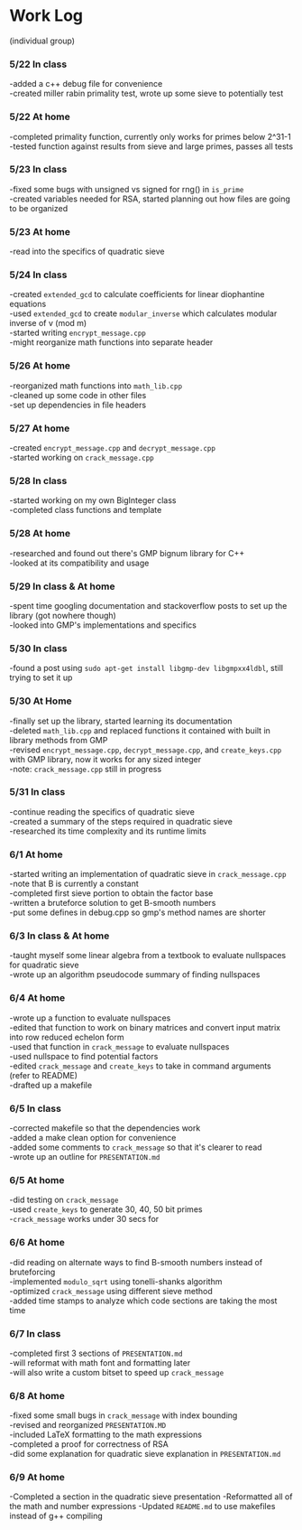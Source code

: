 # Work Log
(individual group)
### 5/22 In class
-added a c++ debug file for convenience  
-created miller rabin primality test, wrote up some sieve to potentially test  

### 5/22 At home
-completed primality function, currently only works for primes below 2^31-1  
-tested function against results from sieve and large primes, passes all tests  

### 5/23 In class
-fixed some bugs with unsigned vs signed for rng() in `is_prime`  
-created variables needed for RSA, started planning out how files are going to be organized  

### 5/23 At home
-read into the specifics of quadratic sieve  

### 5/24 In class
-created `extended_gcd` to calculate coefficients for linear diophantine equations  
-used `extended_gcd` to create `modular_inverse` which calculates modular inverse of v (mod m)  
-started writing `encrypt_message.cpp`  
-might reorganize math functions into separate header  

### 5/26 At home
-reorganized math functions into `math_lib.cpp`  
-cleaned up some code in other files  
-set up dependencies in file headers  

### 5/27 At home
-created `encrypt_message.cpp` and `decrypt_message.cpp`  
-started working on `crack_message.cpp`  

### 5/28 In class
-started working on my own BigInteger class  
-completed class functions and template  

### 5/28 At home
-researched and found out there's GMP bignum library for C++  
-looked at its compatibility and usage  

### 5/29 In class & At home
-spent time googling documentation and stackoverflow posts to set up the library (got nowhere though)  
-looked into GMP's implementations and specifics  

### 5/30 In class
-found a post using `sudo apt-get install libgmp-dev libgmpxx4ldbl`, still trying to set it up  

### 5/30 At Home
-finally set up the library, started learning its documentation  
-deleted `math_lib.cpp` and replaced functions it contained with built in library methods from GMP  
-revised `encrypt_message.cpp`, `decrypt_message.cpp`, and `create_keys.cpp` with GMP library, now it works for any sized integer  
-note: `crack_message.cpp` still in progress  

### 5/31 In class
-continue reading the specifics of quadratic sieve  
-created a summary of the steps required in quadratic sieve  
-researched its time complexity and its runtime limits  

### 6/1 At home
-started writing an implementation of quadratic sieve in `crack_message.cpp`  
-note that B is currently a constant  
-completed first sieve portion to obtain the factor base  
-written a bruteforce solution to get B-smooth numbers  
-put some defines in debug.cpp so gmp's method names are shorter  

### 6/3 In class & At home
-taught myself some linear algebra from a textbook to evaluate nullspaces for quadratic sieve  
-wrote up an algorithm pseudocode summary of finding nullspaces  

### 6/4 At home
-wrote up a function to evaluate nullspaces  
-edited that function to work on binary matrices and convert input matrix into row reduced echelon form  
-used that function in `crack_message` to evaluate nullspaces  
-used nullspace to find potential factors  
-edited `crack_message` and `create_keys` to take in command arguments (refer to README)  
-drafted up a makefile  

### 6/5 In class
-corrected makefile so that the dependencies work  
-added a make clean option for convenience  
-added some comments to `crack_message` so that it's clearer to read   
-wrote up an outline for `PRESENTATION.md`  

### 6/5 At home
-did testing on `crack_message`  
-used `create_keys` to generate 30, 40, 50 bit primes  
-`crack_message` works under 30 secs for   

### 6/6 At home
-did reading on alternate ways to find B-smooth numbers instead of bruteforcing  
-implemented `modulo_sqrt` using tonelli-shanks algorithm  
-optimized `crack_message` using different sieve method  
-added time stamps to analyze which code sections are taking the most time  

### 6/7 In class
-completed first 3 sections of `PRESENTATION.md`  
-will reformat with math font and formatting later  
-will also write a custom bitset to speed up `crack_message`   

### 6/8 At home
-fixed some small bugs in `crack_message` with index bounding  
-revised and reorganized `PRESENTATION.MD`  
-included LaTeX formatting to the math expressions  
-completed a proof for correctness of RSA  
-did some explanation for quadratic sieve explanation in `PRESENTATION.md`

### 6/9 At home
-Completed a section in the quadratic sieve presentation
-Reformatted all of the math and number expressions
-Updated `README.md` to use makefiles instead of g++ compiling